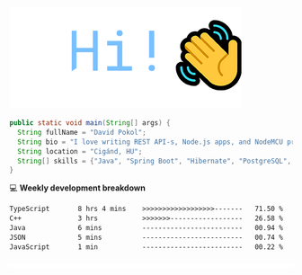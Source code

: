 ![Hi!](assets/images/hi.png)

```java
public static void main(String[] args) {
  String fullName = "David Pokol";
  String bio = "I love writing REST API-s, Node.js apps, and NodeMCU programs";
  String location = "Cigánd, HU";
  String[] skills = {"Java", "Spring Boot", "Hibernate", "PostgreSQL", "Git"};
}
```

💻 **Weekly development breakdown**
<!--START_SECTION:waka-->

```txt
TypeScript       8 hrs 4 mins    >>>>>>>>>>>>>>>>>>-------   71.50 %
C++              3 hrs           >>>>>>>------------------   26.58 %
Java             6 mins          -------------------------   00.94 %
JSON             5 mins          -------------------------   00.74 %
JavaScript       1 min           -------------------------   00.22 %
```

<!--END_SECTION:waka-->

![footer](assets/images/footer.png)

